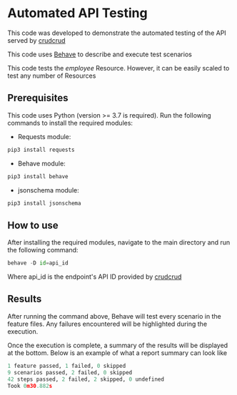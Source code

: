 # Automated API Testing

This code was developed to demonstrate the automated testing of the API served by 
[crudcrud](https://crudcrud.com/)

This code uses [Behave](
) to describe and execute test scenarios

This code tests the <em>employee</em> Resource. However, it can be easily scaled to test any number of Resources

## Prerequisites
This code uses Python (version >= 3.7 is required). Run the following commands to install the required modules:
- Requests module:
```python
pip3 install requests
```
- Behave module: 
```python
pip3 install behave
```
- jsonschema module:
```python
pip3 install jsonschema
```

## How to use

After installing the required modules, navigate to the main directory and run the following command:

```python
behave -D id=api_id
```
Where api_id is the endpoint's API ID provided by [crudcrud](https://crudcrud.com/)

## Results

After running the command above, Behave will test every scenario in the feature files. 
Any failures encountered will be highlighted during the execution.

Once the execution is complete, a summary of the results will be displayed at the bottom.
Below is an example of what a report summary can look like
```python
1 feature passed, 1 failed, 0 skipped
9 scenarios passed, 2 failed, 0 skipped
42 steps passed, 2 failed, 2 skipped, 0 undefined
Took 0m30.882s
```

